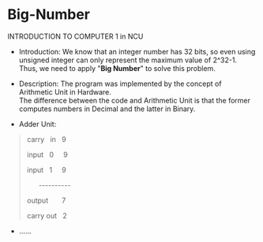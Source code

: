 # Big-Number
INTRODUCTION TO COMPUTER 1 in NCU
- Introduction: We know that an integer number has 32 bits, so even using unsigned integer can only represent the maximum value of 2^32-1. Thus, we need to apply "**Big Number**" to solve this problem.

- Description: The program was implemented by the concept of Arithmetic Unit in Hardware.  <br />
 The difference between the code and Arithmetic Unit is that the former computes numbers in Decimal and the latter in Binary.

- Adder Unit:
> <p>carry &nbsp in &nbsp	 9  <p/> 
> <p>input &nbsp 0  &nbsp &nbsp	 9  <p/>
> <p>input &nbsp 1  &nbsp &nbsp  9  <p/>
> <p>&nbsp &nbsp &nbsp   ---------- <p/>
> <p>output &nbsp &nbsp &nbsp    7  <p/>
> <p>carry out &nbsp             2  <p/>

- ......
